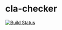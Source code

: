 # cla-checker


[![Build Status](https://travis-ci.com/outsideris/cla-checker.svg?branch=master)](https://travis-ci.com/outsideris/cla-checker)
